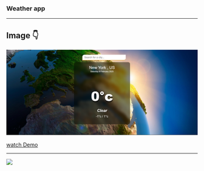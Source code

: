 ### Weather app 
<hr/>
<h2>Image 👇</h2>
<img src = "./content/images/demo-image.png" />

<a href ="https://omidfoladvand4.github.io/weatherApp/">watch Demo</a>


<hr> 
<img src ="https://camo.githubusercontent.com/9bbd4c2b5f7cda139d91d34caa14392df56353ca55e19b58184610aa8b123854/68747470733a2f2f696d672e736869656c64732e696f2f62616467652f4a6176615363726970742d3332333333303f7374796c653d666f722d7468652d6261646765266c6f676f3d6a617661736372697074266c6f676f436f6c6f723d463744463145"/>
